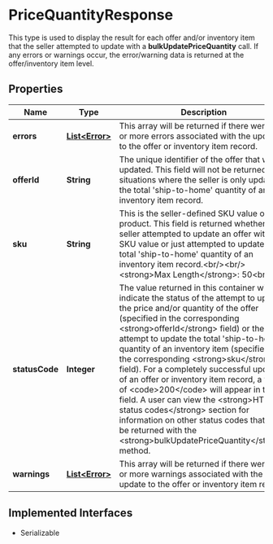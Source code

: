 

# PriceQuantityResponse

This type is used to display the result for each offer and/or inventory item that the seller attempted to update with a <strong>bulkUpdatePriceQuantity</strong> call. If any errors or warnings occur, the error/warning data is returned at the offer/inventory item level.
## Properties

Name | Type | Description | Notes
------------ | ------------- | ------------- | -------------
**errors** | [**List&lt;Error&gt;**](Error.md) | This array will be returned if there were one or more errors associated with the update to the offer or inventory item record. |  [optional]
**offerId** | **String** | The unique identifier of the offer that was updated. This field will not be returned in situations where the seller is only updating the total &#39;ship-to-home&#39; quantity of an inventory item record. |  [optional]
**sku** | **String** | This is the seller-defined SKU value of the product. This field is returned whether the seller attempted to update an offer with the SKU value or just attempted to update the total &#39;ship-to-home&#39; quantity of an inventory item record.&lt;br/&gt;&lt;br/&gt;&lt;strong&gt;Max Length&lt;/strong&gt;: 50&lt;br/&gt; |  [optional]
**statusCode** | **Integer** | The value returned in this container will indicate the status of the attempt to update the price and/or quantity of the offer (specified in the corresponding &lt;strong&gt;offerId&lt;/strong&gt; field) or the attempt to update the total &#39;ship-to-home&#39; quantity of an inventory item (specified in the corresponding &lt;strong&gt;sku&lt;/strong&gt; field). For a completely successful update of an offer or inventory item record, a value of &lt;code&gt;200&lt;/code&gt; will appear in this field.  A user can view the &lt;strong&gt;HTTP status codes&lt;/strong&gt; section for information on other status codes that may be returned with the &lt;strong&gt;bulkUpdatePriceQuantity&lt;/strong&gt; method. |  [optional]
**warnings** | [**List&lt;Error&gt;**](Error.md) | This array will be returned if there were one or more warnings associated with the update to the offer or inventory item record. |  [optional]


## Implemented Interfaces

* Serializable


